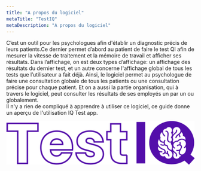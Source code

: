 ```yaml
---
title: "A propos du logiciel"
metaTitle: "TestIQ"
metaDescription: "A propos du logiciel"
---
```


C’est un outil pour les psychologues afin d'établir un diagnostic précis de leurs patients.Ce dernier permet d’abord au patient de faire le test QI afin de mesurer la vitesse de traitement et la mémoire de travail et afficher ses résultats. Dans l’affichage, on est deux types d’affichage: un affichage des résultats du dernier test, et un autre concerne l'affichage global de tous les tests que l’utilisateur a fait déjà. Ainsi, le logiciel permet au psychologue de faire une consultation globale de tous les patients ou une consultation précise pour chaque patient. Et on a aussi la partie organisation, qui à travers le logiciel, peut consulter les résultats de ses employés un par un ou globalement.  
Il n'y a rien de compliqué à apprendre à utiliser ce logiciel, ce guide donne un aperçu de l'utilisation IQ Test app.

![frame](https://github.com/z-sohaib/iq-documentation/blob/main/src/images/frame.svg?raw=true)